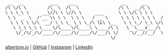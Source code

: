  <pre>
 __  __          ___    ___                 __      __                 ___       __  __
/\ \/\ \        /\_ \  /\_ \               /\ \  __/\ \               /\_ \     /\ \/\ \
\ \ \_\ \     __\//\ \ \//\ \     ___      \ \ \/\ \ \ \    ___   _ __\//\ \    \_\ \ \ \
 \ \  _  \  /'__`\\ \ \  \ \ \   / __`\     \ \ \ \ \ \ \  / __`\/\`'__\\ \ \   /'_` \ \ \
  \ \ \ \ \/\  __/ \_\ \_ \_\ \_/\ \L\ \__   \ \ \_/ \_\ \/\ \L\ \ \ \/  \_\ \_/\ \L\ \ \_\
   \ \_\ \_\ \____\/\____\/\____\ \____/\ \   \ `\___x___/\ \____/\ \_\  /\____\ \___,_\/\_\
    \/_/\/_/\/____/\/____/\/____/\/___/\ \/    '\/__//__/  \/___/  \/_/  \/____/\/__,_ /\/_/
                                        \/
</pre>

[albertore.io](https://albertore.io) | [GitHub](https://github.com/alberto-re) | [Instagram](https://www.instagram.com/_alberto_re_/) | [LinkedIn](https://www.linkedin.com/in/alberto-re-61338a/)
